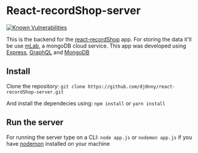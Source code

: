 

# React-recordShop-server

[![Known Vulnerabilities](https://snyk.io/test/github/dj0nny/react-recordShop-server/badge.svg?targetFile=package.json)](https://snyk.io/test/github/dj0nny/react-recordShop-server?targetFile=package.json)


This is the backend for the [react-recordShop](https://github.com/dj0nny/react-recordShop) app.
For storing the data it'll be use [mLab](https://mlab.com/), a mongoDB cloud service.
This app was developed using [Express](http://expressjs.com/), [GraphQL](https://graphql.org/) and [MongoDB](https://www.mongodb.com/)

## Install

Clone the repository: `git clone https://github.com/dj0nny/react-recordShop-server.git`

And install the dependecies using:
`npm install` or `yarn install`

## Run the server

For running the server type on a CLI: `node app.js` or `nodemon app.js` if you have [nodemon](https://nodemon.io/) installed on your machine